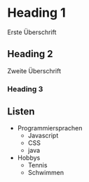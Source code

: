 # Heading 1
Erste Überschrift
## Heading 2
Zweite Überschrift
### Heading 3 

## Listen
- Programmiersprachen
  - Javascript
  - CSS
  - java 
- Hobbys
  - Tennis 
  - Schwimmen
